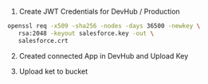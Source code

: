 1. Create JWT Credentials for DevHub / Production

```sh
openssl req -x509 -sha256 -nodes -days 36500 -newkey \
   rsa:2048 -keyout salesforce.key -out \
   salesforce.crt
```

2. Created connected App in DevHub and Upload Key

3. Upload ket to bucket